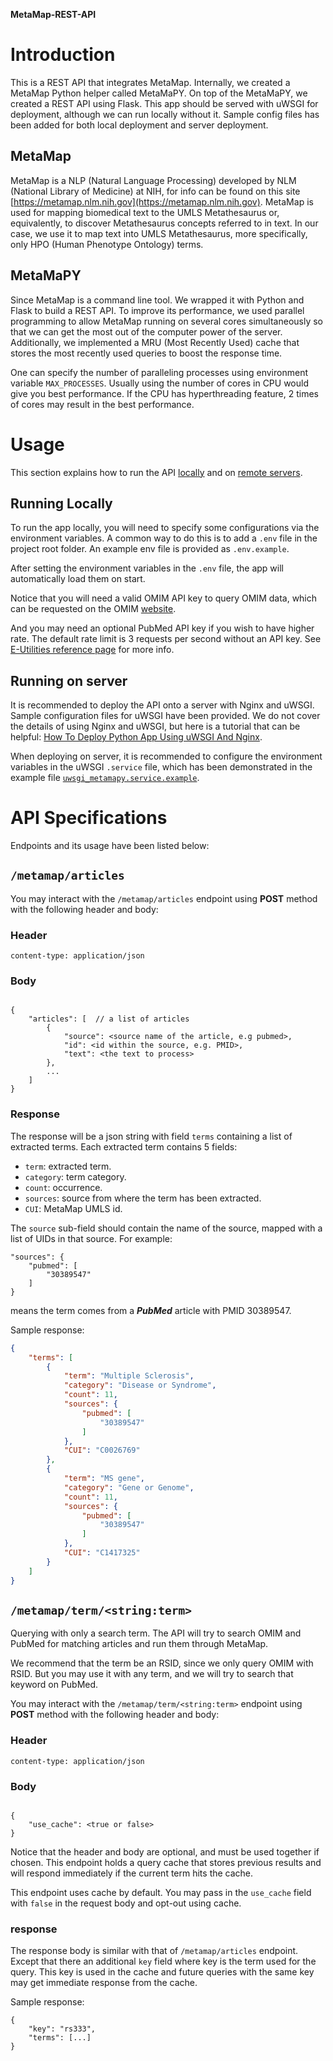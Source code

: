 **MetaMap-REST-API**

# Introduction

This is a REST API that integrates MetaMap. Internally, we created a MetaMap Python helper called MetaMaPY. On top of the MetaMaPY, we created a REST API using Flask. This app should be served with uWSGI for deployment, although we can run locally without it. Sample config files has been added for both local deployment and server deployment.

## MetaMap

MetaMap is a NLP (Natural Language Processing) developed by NLM (National Library of Medicine) at NIH, for info can be found on this site [https://metamap.nlm.nih.gov](https://metamap.nlm.nih.gov). MetaMap is used for mapping biomedical text to the UMLS Metathesaurus or, equivalently, to discover Metathesaurus concepts referred to in text. In our case, we use it to map text into UMLS Metathesaurus, more specifically, only HPO (Human Phenotype Ontology) terms.

## MetaMaPY

Since MetaMap is a command line tool. We wrapped it with Python and Flask to build a REST API. To improve its performance, we used parallel programming to allow MetaMap running on several cores simultaneously so that we can get the most out of the computer power of the server. Additionally, we implemented a MRU (Most Recently Used) cache that stores the most recently used queries to boost the response time.

One can specify the number of paralleling processes using environment variable `MAX_PROCESSES`. Usually using the number of cores in CPU would give you best performance. If the CPU has hyperthreading feature, 2 times of cores may result in the best performance.
 
# Usage

This section explains how to run the API [locally](#running-locally) and on [remote servers](#running-on-server).

## Running Locally

To run the app locally, you will need to specify some configurations via the environment variables. A common way to do this is to add a `.env` file in the project root folder. An example env file is provided as `.env.example`.

After setting the environment variables in the `.env` file, the app will automatically load them on start.

Notice that you will need a valid OMIM API key to query OMIM data, which can be requested on the OMIM [website](https://omim.org/api). 

And you may need an optional PubMed API key if you wish to have higher rate. The default rate limit is 3 requests per second without an API key. See [E-Utilities reference page](https://www.ncbi.nlm.nih.gov/books/NBK25497/) for more info.

## Running on server

It is recommended to deploy the API onto a server with Nginx and uWSGI. Sample configuration files for uWSGI have been provided. We do not cover the details of using Nginx and uWSGI, but here is a tutorial that can be helpful: [How To Deploy Python App Using uWSGI And Nginx](https://github.com/CristianoYL/Tutorials/blob/master/How%20To%20Deploy%20Python%20App%20Using%20uWSGI%20And%20Nginx.md).

When deploying on server, it is recommended to configure the environment variables in the uWSGI `.service` file, which has been demonstrated in the example file [`uwsgi_metamapy.service.example`](uwsgi_metamapy.service.example).

# API Specifications

Endpoints and its usage have been listed below:

## `/metamap/articles`

You may interact with the `/metamap/articles` endpoint using **POST** method with the following header and body:

### Header

```
content-type: application/json
```

### Body

```

{
    "articles": [  // a list of articles
        {
            "source": <source name of the article, e.g pubmed>,
            "id": <id within the source, e.g. PMID>,
            "text": <the text to process>
        },
        ...
    ]
}
```

### Response

The response will be a json string with field `terms` containing a list of extracted terms. Each extracted term contains 5 fields: 

- `term`: extracted term.
- `category`: term category.
- `count`: occurrence.
- `sources`: source from where the term has been extracted.
- `CUI`: MetaMap UMLS id.

The `source` sub-field should contain the name of the source, mapped with a list of UIDs in that source. For example:

```
"sources": {
    "pubmed": [
        "30389547"
    ]
}
```

means the term comes from a ***PubMed*** article with PMID 30389547.
 
Sample response:

```json
{
    "terms": [
        {
            "term": "Multiple Sclerosis",
            "category": "Disease or Syndrome",
            "count": 11,
            "sources": {
                "pubmed": [
                    "30389547"
                ]
            },
            "CUI": "C0026769"
        },
        {
            "term": "MS gene",
            "category": "Gene or Genome",
            "count": 11,
            "sources": {
                "pubmed": [
                    "30389547"
                ]
            },
            "CUI": "C1417325"
        }
    ]
}
```

## `/metamap/term/<string:term>`

Querying with only a search term. The API will try to search OMIM and PubMed for matching articles and run them through MetaMap. 

We recommend that the term be an RSID, since we only query OMIM with RSID. But you may use it with any term, and we will try to search that keyword on PubMed.

You may interact with the `/metamap/term/<string:term>` endpoint using **POST** method with the following header and body:

### Header

```
content-type: application/json
```

### Body

```

{
    "use_cache": <true or false>
}
```

Notice that the header and body are optional, and must be used together if chosen. This endpoint holds a query cache that stores previous results and will respond immediately if the current term hits the cache.

This endpoint uses cache by default. You may pass in the `use_cache` field with `false` in the request body and opt-out using cache.
 
### response

The response body is similar with that of `/metamap/articles` endpoint. Except that there an additional `key` field where key is the term used for the query. This key is used in the cache and future queries with the same key may get immediate response from the cache.

Sample response:

```
{
    "key": "rs333",
    "terms": [...]
}
